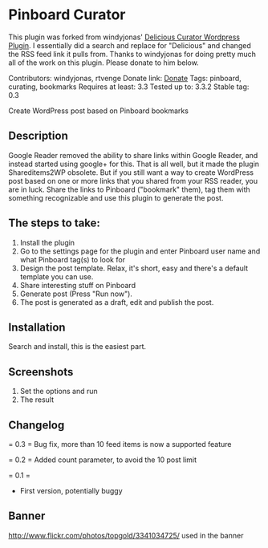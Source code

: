 Pinboard Curator
================

This plugin was forked from windyjonas' [Delicious Curator Wordpress Plugin](https://wordpress.org/plugins/delicious-curator/). I essentially did a search and replace for "Delicious" and changed the RSS feed link it pulls from. Thanks to windyjonas for doing pretty much all of the work on this plugin. Please donate to him below.

Contributors: windyjonas, rtvenge
Donate link: [Donate](https://www.paypal.com/cgi-bin/webscr?cmd=_donations&business=jonas%2enordstrom%40gmail%2ecom&lc=SE&item_name=Jonas%20Nordstrom%2c%20Windy%20Media&item_number=pinboard%2dcurator&currency_code=EUR&bn=PP%2dDonationsBF%3abtn_donateCC_LG%2egif%3aNonHosted)
Tags: pinboard, curating, bookmarks
Requires at least: 3.3
Tested up to: 3.3.2
Stable tag: 0.3

Create WordPress post based on Pinboard bookmarks

## Description

Google Reader removed the ability to share links within Google Reader, and instead started using google+ for this. That is all well, but it made the plugin Shareditems2WP obsolete.
But if you still want a way to create WordPress post based on one or more links that you shared from your RSS reader, you are in luck. Share the links to Pinboard ("bookmark" them), tag them with something recognizable and use this plugin to generate the post.

## The steps to take:

1. Install the plugin
2. Go to the settings page for the plugin and enter Pinboard user name and what Pinboard tag(s) to look for
3. Design the post template. Relax, it's short, easy and there's a default template you can use.
4. Share interesting stuff on Pinboard
5. Generate post (Press "Run now").
6. The post is generated as a draft, edit and publish the post.


## Installation

Search and install, this is the easiest part.

## Screenshots

1. Set the options and run
2. The result

## Changelog

= 0.3 =
Bug fix, more than 10 feed items is now a supported feature

= 0.2 =
Added count parameter, to avoid the 10 post limit

= 0.1 =
* First version, potentially buggy

## Banner
http://www.flickr.com/photos/topgold/3341034725/ used in the banner
